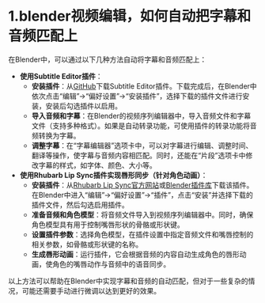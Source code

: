 # 1.blender视频编辑，如何自动把字幕和音频匹配上

在Blender中，可以通过以下几种方法自动将字幕和音频匹配上：
- **使用Subtitle Editor插件**：
    - **安装插件**：从[GitHub](https://github.com/tin2tin/Subtitle_Editor)下载Subtitle Editor插件。下载完成后，在Blender中依次点击“编辑”→“偏好设置”→“安装插件”，选择下载的插件文件进行安装，安装后勾选插件以启用。
    - **导入音频和字幕**：在Blender的视频序列编辑器中，导入音频文件和字幕文件（支持多种格式）。如果是自动转录功能，可使用插件的转录功能将音频转换为字幕。
    - **调整字幕**：在“字幕编辑器”选项卡中，可以对字幕进行编辑、调整时间、翻译等操作，使字幕与音频内容相匹配。同时，还能在“片段”选项卡中修改字幕的样式，如字体、颜色、大小等。
- **使用Rhubarb Lip Sync插件实现唇形同步（针对角色动画）**：
    - **安装插件**：从[Rhubarb Lip Sync官方网站](https://rhubarb-lab.org/)或[Blender插件库](https://docs.blender.org/manual/en/latest/editors/preferences/addons.html)下载该插件。在Blender中进入“编辑”→“偏好设置”→“插件”，点击“安装”并选择下载的插件文件，然后勾选启用插件。
    - **准备音频和角色模型**：将音频文件导入到视频序列编辑器中。同时，确保角色模型具有用于控制嘴唇形状的骨骼或形状键。
    - **设置插件参数**：选择角色模型，在插件设置中指定音频文件和嘴唇控制的相关参数，如骨骼或形状键的名称。
    - **生成唇形动画**：运行插件，它会根据音频的内容自动生成角色的唇形动画，使角色的嘴唇动作与音频中的语音同步。

以上方法可以帮助在Blender中实现字幕和音频的自动匹配，但对于一些复杂的情况，可能还需要手动进行微调以达到更好的效果。